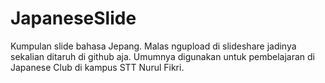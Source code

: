 # JapaneseSlide
Kumpulan slide bahasa Jepang. Malas ngupload di slideshare jadinya sekalian ditaruh di github aja. Umumnya digunakan untuk pembelajaran di Japanese Club di kampus STT Nurul Fikri. 
